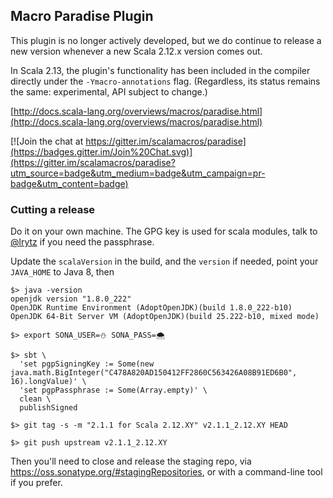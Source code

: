 ## Macro Paradise Plugin

This plugin is no longer actively developed, but we do continue to release a new version whenever a new Scala 2.12.x version comes out.

In Scala 2.13, the plugin's functionality has been included in the compiler directly under the `-Ymacro-annotations` flag. (Regardless, its status remains the same: experimental, API subject to change.)

[http://docs.scala-lang.org/overviews/macros/paradise.html](http://docs.scala-lang.org/overviews/macros/paradise.html)

[![Join the chat at https://gitter.im/scalamacros/paradise](https://badges.gitter.im/Join%20Chat.svg)](https://gitter.im/scalamacros/paradise?utm_source=badge&utm_medium=badge&utm_campaign=pr-badge&utm_content=badge)

### Cutting a release

Do it on your own machine. The GPG key is used for scala modules, talk to [@lrytz](https://github.com/lrytz/) if you need the passphrase.

Update the `scalaVersion` in the build, and the `version` if needed,
point your `JAVA_HOME` to Java 8, then

```
$> java -version
openjdk version "1.8.0_222"
OpenJDK Runtime Environment (AdoptOpenJDK)(build 1.8.0_222-b10)
OpenJDK 64-Bit Server VM (AdoptOpenJDK)(build 25.222-b10, mixed mode)

$> export SONA_USER=⛄️ SONA_PASS=🌨

$> sbt \
  'set pgpSigningKey := Some(new java.math.BigInteger("C478A820AD150412FF2860C563426A08B91ED6B0", 16).longValue)' \
  'set pgpPassphrase := Some(Array.empty)' \
  clean \
  publishSigned

$> git tag -s -m "2.1.1 for Scala 2.12.XY" v2.1.1_2.12.XY HEAD

$> git push upstream v2.1.1_2.12.XY
```

Then you'll need to close and release the staging repo, via https://oss.sonatype.org/#stagingRepositories, or with a command-line tool if you prefer.

